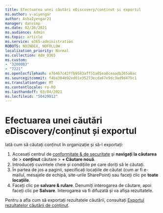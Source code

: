 ```yaml
---
title: Efectuarea unei căutări eDiscovery/conținut și exportul
ms.author: v-aiyengar
author: AshaIyengar21
manager: dansimp
ms.date: 02/26/2021
ms.audience: Admin
ms.topic: article
ms.service: o365-administration
ROBOTS: NOINDEX, NOFOLLOW
localization_priority: Normal
ms.collection: Adm_O365
ms.custom:
- "3200003"
- "7221"
ms.openlocfilehash: e76467c42ffb9583aff51a05ea8ceaadb265a8ac
ms.sourcegitcommit: f4ba304b92ed01e35273ecda67e9dc3ad9d475c1
ms.translationtype: MT
ms.contentlocale: ro-RO
ms.lasthandoff: 03/04/2021
ms.locfileid: "50429812"
---
```

# <a name="perform-an-ediscoverycontent-search-and-export"></a>Efectuarea unei căutări eDiscovery/conținut și exportul

Iată cum să căutați conținut în organizație și să-l exportați:

1. Accesați centrul de [conformitate & de securitate](https://go.microsoft.com/fwlink/?linkid=2086958) și **navigați la căutarea** de  >  **conținut** căutare  >  **+ Căutare nouă**.
1. Introduceți cuvintele cheie și condițiile pe care doriți să le căutați.
1. În partea de jos a paginii, specificați locațiile de căutat (cum ar fi e-mailul, mesajele de echipă, site-urile SharePoint) sau faceți clic pe **toate locațiile**.
1. Faceți clic pe **salvare & rulare**. Denumiți interogarea de căutare, apoi faceți clic pe **Salvare**. Interogarea va fi difuzată și va afișa rezultatele.

Pentru a afla cum să exportați rezultatele căutării, consultați [Exportul rezultatelor căutării de conținut](https://go.microsoft.com/fwlink/?linkid=2102118).

